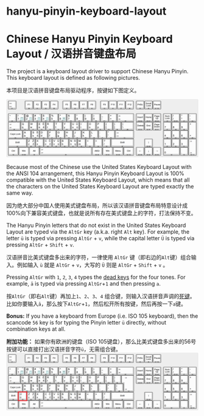 # hanyu-pinyin-keyboard-layout
# Chinese Hanyu Pinyin Keyboard Layout / 汉语拼音键盘布局

The project is a keyboard layout driver to support Chinese Hanyu Pinyin. This keyboard layout is defined as following pictures.

本项目是汉语拼音键盘布局驱动程序，按键如下图定义。


![Hanyu Pinyin Keyboard Layout on an ANSI 104 keyboard](pinyin-ansi104.png "Hanyu Pinyin Keyboard Layout on an ANSI 104 keyboard")

Because most of the Chinese use the United States Keyboard Layout with the ANSI 104 arrangement, this Hanyu Pinyin Keyboard Layout is 100% compatible with the United States Keyboard Layout, which means that all the characters on the United States Keyboard Layout are typed exactly the same way.

因为绝大部分中国人使用美式键盘布局，所以该汉语拼音键盘布局特意设计成100%向下兼容美式键盘，也就是说所有存在美式键盘上的字符，打法保持不变。



The Hanyu Pinyin letters that do not exist in the United States Keyboard Layout are typed via the `AltGr` key (a.k.a. right `Alt` key). For example, the letter `ü` is typed via pressing `AltGr` + `v`, while the capital letter `Ü` is typed via pressing `AltGr` + `Shift` + `v`.

汉语拼音比美式键盘多出来的字符，一律使用 `AltGr` 键（即右边的`Alt`键）组合输入。例如输入 `ü` 就是 `AltGr` + `v`，大写的 `Ü` 则是 `AltGr` + `Shift` + `v` 。

Pressing `AltGr` with `1`, `2`, `3`, `4` types the [dead keys](## "A dead key is a special kind of modifier key on a mechanical typewriter, or computer keyboard, that is typically used to attach a specific diacritic to a base letter. The dead key does not generate a complete character by itself, but modifies the character generated by the key struck immediately after. Thus, a dedicated key is not needed for each possible combination of a diacritic and a letter, but rather only one dead key for each diacritic is needed, in addition to the normal base letter keys.") for the four tones. For example, `ā` is typed via pressing `AltGr`+`1` and then pressing `a`.

按`AltGr`（即右`Alt`键）再加上`1`、`2`、`3`、`4` 组合键，则输入汉语拼音声调的[死键](## "死键是键盘上的一种特殊的快捷键。它们通常用来对原始的拉丁字母加上附加符号。死键并不会输出一个完整的字母，而是改变下一个按下的键的输出结果。因此不需要为每一个字母与每一个标音的组合都对应一个单独的键；只要为每一个标音对应一个死键便足够。")。比如你要输入`ā`，那么按下`AltGr`+`1`，然后松开所有按键，然后再按一下`a`键。




**Bonus:** If you have a keyboard from Europe (i.e. ISO 105 keyboard), then the scancode `56` key is for typing the Pinyin letter `ü` directly, without combination keys at all.

**附加功能：** 如果你有欧洲的键盘（ISO 105键盘），那么比美式键盘多出来的56号按键可以直接打出汉语拼音字符`ü`，无需组合键。
![Hanyu Pinyin Keyboard Layout on an ISO 105 keyboard](pinyin-iso105.png "Hanyu Pinyin Keyboard Layout on an ISO 105 keyboard")

